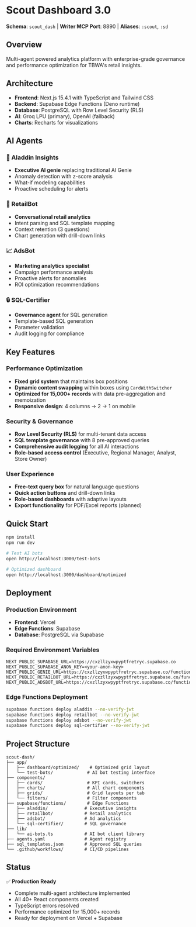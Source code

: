 # Scout Dashboard 3.0

**Schema**: `scout_dash` | **Writer MCP Port**: 8890 | **Aliases**: `:scout`, `:sd`

## Overview

Multi-agent powered analytics platform with enterprise-grade governance and performance optimization for TBWA's retail insights.

## Architecture

- **Frontend**: Next.js 15.4.1 with TypeScript and Tailwind CSS
- **Backend**: Supabase Edge Functions (Deno runtime)
- **Database**: PostgreSQL with Row Level Security (RLS)
- **AI**: Groq LPU (primary), OpenAI (fallback)
- **Charts**: Recharts for visualizations

## AI Agents

### 🧞 Aladdin Insights
- **Executive AI genie** replacing traditional AI Genie
- Anomaly detection with z-score analysis
- What-if modeling capabilities
- Proactive scheduling for alerts

### 🛒 RetailBot
- **Conversational retail analytics**
- Intent parsing and SQL template mapping
- Context retention (3 questions)
- Chart generation with drill-down links

### 📈 AdsBot
- **Marketing analytics specialist**
- Campaign performance analysis
- Proactive alerts for anomalies
- ROI optimization recommendations

### 🔒 SQL-Certifier
- **Governance agent** for SQL generation
- Template-based SQL generation
- Parameter validation
- Audit logging for compliance

## Key Features

### Performance Optimization
- **Fixed grid system** that maintains box positions
- **Dynamic content swapping** within boxes using `CardWithSwitcher`
- **Optimized for 15,000+ records** with data pre-aggregation and memoization
- **Responsive design**: 4 columns → 2 → 1 on mobile

### Security & Governance
- **Row Level Security (RLS)** for multi-tenant data access
- **SQL template governance** with 8 pre-approved queries
- **Comprehensive audit logging** for all AI interactions
- **Role-based access control** (Executive, Regional Manager, Analyst, Store Owner)

### User Experience
- **Free-text query box** for natural language questions
- **Quick action buttons** and drill-down links
- **Role-based dashboards** with adaptive layouts
- **Export functionality** for PDF/Excel reports (planned)

## Quick Start

```bash
npm install
npm run dev

# Test AI bots
open http://localhost:3000/test-bots

# Optimized dashboard
open http://localhost:3000/dashboard/optimized
```

## Deployment

### Production Environment
- **Frontend**: Vercel
- **Edge Functions**: Supabase
- **Database**: PostgreSQL via Supabase

### Required Environment Variables
```env
NEXT_PUBLIC_SUPABASE_URL=https://cxzllzyxwpyptfretryc.supabase.co
NEXT_PUBLIC_SUPABASE_ANON_KEY=<your-anon-key>
NEXT_PUBLIC_GENIE_URL=https://cxzllzyxwpyptfretryc.supabase.co/functions/v1/aladdin
NEXT_PUBLIC_RETAILBOT_URL=https://cxzllzyxwpyptfretryc.supabase.co/functions/v1/retailbot
NEXT_PUBLIC_ADSBOT_URL=https://cxzllzyxwpyptfretryc.supabase.co/functions/v1/adsbot
```

### Edge Functions Deployment
```bash
supabase functions deploy aladdin --no-verify-jwt
supabase functions deploy retailbot --no-verify-jwt
supabase functions deploy adsbot --no-verify-jwt
supabase functions deploy sql-certifier --no-verify-jwt
```

## Project Structure

```
scout-dash/
├── app/
│   ├── dashboard/optimized/    # Optimized grid layout
│   └── test-bots/             # AI bot testing interface
├── components/
│   ├── cards/                 # KPI cards, switchers
│   ├── charts/                # All chart components
│   ├── grids/                 # Grid layouts per tab
│   └── filters/               # Filter components
├── supabase/functions/        # Edge Functions
│   ├── aladdin/              # Executive insights
│   ├── retailbot/            # Retail analytics
│   ├── adsbot/               # Ad analytics
│   └── sql-certifier/        # SQL governance
├── lib/
│   └── ai-bots.ts            # AI bot client library
├── agents.yaml               # Agent registry
├── sql_templates.json        # Approved SQL queries
└── .github/workflows/        # CI/CD pipelines
```

## Status

✅ **Production Ready**
- Complete multi-agent architecture implemented
- All 40+ React components created
- TypeScript errors resolved
- Performance optimized for 15,000+ records
- Ready for deployment on Vercel + Supabase
